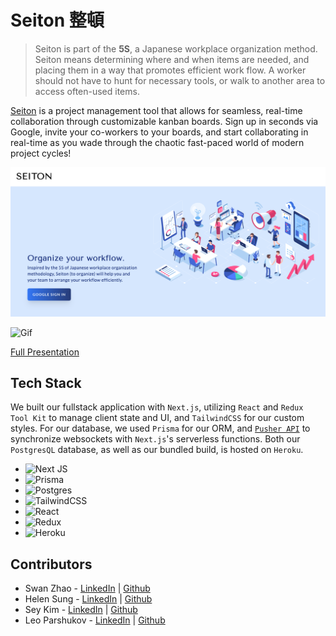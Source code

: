 # Seiton 整頓

> Seiton is part of the **5S**, a Japanese workplace organization method. Seiton means determining where and when items are needed, and placing them in a way that promotes efficient work flow. A worker should not have to hunt for necessary tools, or walk to another area to access often-used items. 

[Seiton](https://seiton-fsa.herokuapp.com/orgs) is a project management tool that allows for seamless, real-time collaboration through customizable kanban boards. Sign up in seconds via Google, invite your co-workers to your boards, and start collaborating in real-time as you wade through the chaotic fast-paced world of modern project cycles! 

!['Seiton'](./seiton-home.png)

<!-- ![from_giphy](https://media.giphy.com/media/cZdjq5yeMpT8jFimxa/giphy.gif) -->

![Gif](./readme.gif)

[Full Presentation](https://www.youtube.com/watch?v=AKf6ypBnmvc)

## Tech Stack

We built our fullstack application with `Next.js`, utilizing `React` and `Redux Tool Kit` to manage client state and UI, and `TailwindCSS` for our custom styles. For our database, we used `Prisma` for our ORM, and [`Pusher API`](https://pusher.com/) to synchronize websockets with `Next.js`'s serverless functions. Both our `PostgresQL` database, as well as our bundled build, is hosted on `Heroku`.

- ![Next JS](https://img.shields.io/badge/Next-black?style=for-the-badge&logo=next.js&logoColor=white)
- ![Prisma](https://img.shields.io/badge/Prisma-3982CE?style=for-the-badge&logo=Prisma&logoColor=white)
- ![Postgres](https://img.shields.io/badge/postgres-%23316192.svg?style=for-the-badge&logo=postgresql&logoColor=white)
- ![TailwindCSS](https://img.shields.io/badge/tailwindcss-%2338B2AC.svg?style=for-the-badge&logo=tailwind-css&logoColor=white)
- ![React](https://img.shields.io/badge/react-%2320232a.svg?style=for-the-badge&logo=react&logoColor=%2361DAFB)
- ![Redux](https://img.shields.io/badge/redux-%23593d88.svg?style=for-the-badge&logo=redux&logoColor=white)
- ![Heroku](https://img.shields.io/badge/heroku-%23430098.svg?style=for-the-badge&logo=heroku&logoColor=white)

## Contributors

- Swan Zhao - [LinkedIn](https://www.linkedin.com/in/swan-zhao/) | [Github](https://github.com/swan-zhao)
- Helen Sung - [LinkedIn](https://www.linkedin.com/in/helen-sung/) | [Github](https://github.com/helsung)
- Sey Kim - [LinkedIn](https://www.linkedin.com/in/sey-kim/) | [Github](https://github.com/iseykim)
- Leo Parshukov - [LinkedIn](https://www.linkedin.com/in/leoparshukov/) | [Github](https://github.com/leon86ka)



